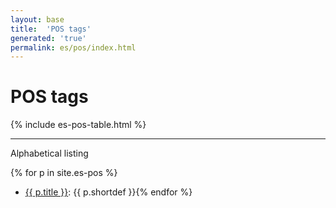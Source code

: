 ```yaml
---
layout: base
title:  'POS tags'
generated: 'true'
permalink: es/pos/index.html
---
```


# POS tags

{% include es-pos-table.html %}

----------

Alphabetical listing

{% for p in site.es-pos %}
* [{{ p.title }}](): {{ p.shortdef }}{% endfor %}
